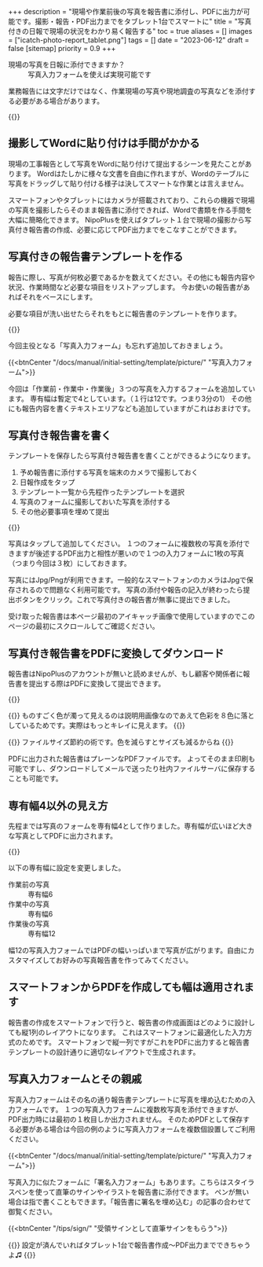 +++
description = "現場や作業前後の写真を報告書に添付し、PDFに出力が可能です。撮影・報告・PDF出力までをタブレット1台でスマートに"
title = "写真付きの日報で現場の状況をわかり易く報告する"
toc = true
aliases = []
images = ["icatch-photo-report_tablet.png"]
tags = []
date = "2023-06-12"
draft = false
[sitemap]
  priority = 0.9
+++


<dl class="faq">
<dt>現場の写真を日報に添付できますか？</dt>
<dd>写真入力フォームを使えば実現可能です</dd>
</dl>


業務報告には文字だけではなく、作業現場の写真や現地調査の写真などを添付する必要がある場合があります。

{{<icatch filename="icatch-photo-report" msg="現場の写真を 報告書に添付可" title="予定と実績の進捗表" fontsize="30px" alice="guide">}}

## 撮影してWordに貼り付けは手間がかかる

現場の工事報告として写真をWordに貼り付けて提出するシーンを見たことがあります。
Wordはたしかに様々な文書を自由に作れますが、Wordのテーブルに写真をドラッグして貼り付ける様子は決してスマートな作業とは言えません。

スマートフォンやタブレットにはカメラが搭載されており、これらの機器で現場の写真を撮影したらそのまま報告書に添付できれば、Wordで書類を作る手間を大幅に簡略化できます。
NipoPlusを使えばタブレット１台で現場の撮影から写真付き報告書の作成、必要に応じてPDF出力までをこなすことができます。

## 写真付きの報告書テンプレートを作る

報告に際し、写真が何枚必要であるかを数えてください。その他にも報告内容や状況、作業時間など必要な項目をリストアップします。
今お使いの報告書があればそれをベースにします。

必要な項目が洗い出せたらそれをもとに報告書のテンプレートを作ります。

{{<appscreen filename="make-photo-report" title="報告書テンプレートの設計画面。写真をテンプレートに埋め込む">}}

今回主役となる「写真入力フォーム」も忘れず追加しておきましょう。

{{<btnCenter "/docs/manual/initial-setting/template/picture/" "写真入力フォーム">}}

今回は「作業前・作業中・作業後」３つの写真を入力するフォームを追加しています。
専有幅は暫定で4としています。（１行は12です。つまり3分の1）
その他にも報告内容を書くテキストエリアなども追加していますがこれはおまけです。

## 写真付き報告書を書く

テンプレートを保存したら写真付き報告書を書くことができるようになります。

1. 予め報告書に添付する写真を端末のカメラで撮影しておく
1. 日報作成をタップ
1. テンプレート一覧から先程作ったテンプレートを選択
1. 写真のフォームに撮影しておいた写真を添付する
1. その他必要事項を埋めて提出

{{<appscreen filename="write-photo-report"  title="報告書の作成画面。写真はタップして追加できます">}}

写真はタップして追加してください。
１つのフォームに複数枚の写真を添付できますが後述するPDF出力と相性が悪いので１つの入力フォームに1枚の写真（つまり今回は３枚）にしておきます。

写真にはJpg/Pngが利用できます。一般的なスマートフォンのカメラはJpgで保存されるので問題なく利用可能です。
写真の添付や報告の記入が終わったら提出ボタンをクリック。これで写真付きの報告書が無事に提出できました。

受け取った報告書は本ページ最初のアイキャッチ画像で使用していますのでこのページの最初にスクロールしてご確認ください。

## 写真付き報告書をPDFに変換してダウンロード

報告書はNipoPlusのアカウントが無いと読めませんが、もし顧客や関係者に報告書を提出する際はPDFに変換して提出できます。

{{<appscreen filename="convert-pdf"  title="写真付き報告書をPDFに変換して出力">}}

{{<warning>}}
ものすごく色が濁って見えるのは説明用画像なのであえて色彩を８色に落としているためです。実際はもっとキレイに見えます。
{{</warning>}}

{{<alice pos="right" icon="phone">}}
ファイルサイズ節約の術です。色を減らすとサイズも減るからね
{{</alice>}}

PDFに出力された報告書はプレーンなPDFファイルです。
よってそのまま印刷も可能ですし、ダウンロードしてメールで送ったり社内ファイルサーバに保存することも可能です。


## 専有幅4以外の見え方

先程までは写真のフォームを専有幅4として作りました。専有幅が広いほど大きな写真としてPDFに出力されます。

{{<appscreen filename="pdf-sample2"  title="写真付き報告書をPDFに変換して出力">}}

以下の専有幅に設定を変更しました。

<dl class="basic">
<dt>作業前の写真</dt>
<dd>専有幅6</dd>
<dt>作業中の写真</dt>
<dd>専有幅6</dd>
<dt>作業後の写真</dt>
<dd>専有幅12</dd>
</dl>

幅12の写真入力フォームではPDFの幅いっぱいまで写真が広がります。自由にカスタマイズしてお好みの写真報告書を作ってみてください。

## スマートフォンからPDFを作成しても幅は適用されます

報告書の作成をスマートフォンで行うと、報告書の作成画面はどのように設計しても縦1列のレイアウトになります。
これはスマートフォンに最適化した入力方式のためです。
スマートフォンで縦一列ですがこれをPDFに出力すると報告書テンプレートの設計通りに適切なレイアウトで生成されます。



## 写真入力フォームとその親戚

写真入力フォームはその名の通り報告書テンプレートに写真を埋め込むための入力フォームです。
１つの写真入力フォームに複数枚写真を添付できますが、PDF出力時には最初の１枚目しか出力されません。
そのためPDFとして保存する必要がある場合は今回の例のように写真入力フォームを複数個設置してご利用ください。

{{<btnCenter "/docs/manual/initial-setting/template/picture/" "写真入力フォーム">}}


写真入力に似たフォームに「署名入力フォーム」もあります。こちらはスタイラスペンを使って直筆のサインやイラストを報告書に添付できます。
ペンが無い場合は指で書くこともできます。「報告書に署名を埋め込む」の記事の合わせて御覧ください。

{{<btnCenter "/tips/sign/" "受領サインとして直筆サインをもらう">}}



{{<alice pos="right" icon="tablet">}}
設定が済んでいればタブレット1台で報告書作成〜PDF出力までできちゃうよ♫
{{</alice>}}